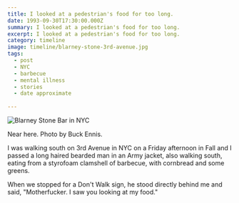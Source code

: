 ```yaml
---
title: I looked at a pedestrian's food for too long.
date: 1993-09-30T17:30:00.000Z
summary: I looked at a pedestrian's food for too long.
excerpt: I looked at a pedestrian's food for too long.
category: timeline
image: timeline/blarney-stone-3rd-avenue.jpg
tags:
  - post 
  - NYC
  - barbecue
  - mental illness
  - stories
  - date approximate
  
---
```


![Blarney Stone Bar in NYC](/static/img/timeline/blarney-stone-3rd-avenue.jpg)
<figcaption>Near here. Photo by Buck Ennis.</figcaption>

I was walking south on 3rd Avenue in NYC on a Friday afternoon in Fall and I passed a long haired bearded man in an Army jacket, also walking south, eating from a styrofoam clamshell of barbecue, with cornbread and some greens.

When we stopped for a Don't Walk sign, he stood directly behind me and said, "Motherfucker. I saw you looking at my food."